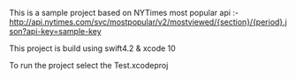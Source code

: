This is a sample project based on NYTimes most popular api :-
http://api.nytimes.com/svc/mostpopular/v2/mostviewed/{section}/{period}.json?api-key=sample-key

This project is build using swift4.2 & xcode 10

To run the project select the Test.xcodeproj
